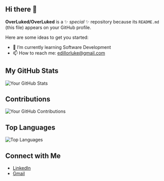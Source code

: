 ## Hi there 👋

**OverLuked/OverLuked** is a ✨ _special_ ✨ repository because its `README.md` (this file) appears on your GitHub profile.

Here are some ideas to get you started:

- 🌱 I’m currently learning Software Development
- 📫 How to reach me: edillorluke@gmail.com

## My GitHub Stats
![Your GitHub Stats](https://github-readme-stats.vercel.app/api?username=OverLuked&show_icons=true&theme=radical)

## Contributions
![Your GitHub Contributions](https://github-readme-streak-stats.herokuapp.com/?user=OverLuked&theme=radical)

## Top Languages
![Top Languages](https://github-readme-stats.vercel.app/api/top-langs/?username=OverLuked&layout=compact&theme=transparent)

## Connect with Me
- [LinkedIn](https://www.linkedin.com/in/luke-malachi-o-edillor-58aab2230/)
- [Gmail](edillorluke@gmail.com)
